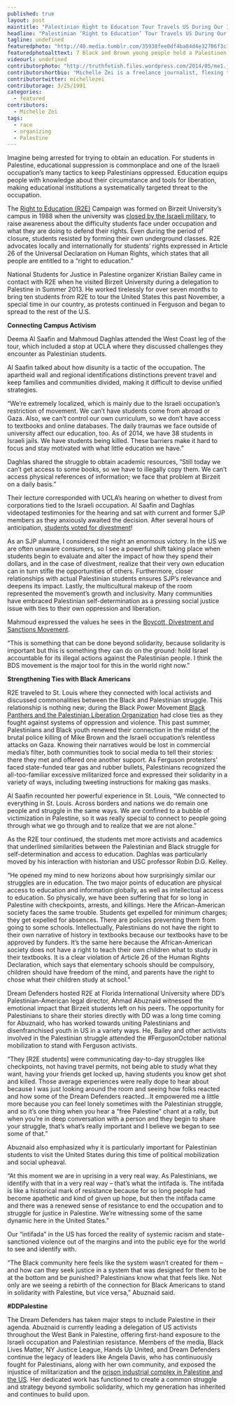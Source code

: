 ```yaml
---
published: true
layout: post
maintitle: "Palestinian Right to Education Tour Travels US During Our Intifada - {Young}ist"
headline: "Palestinian ‘Right to Education’ Tour Travels US During Our Intifada"
tagline: undefined
featuredphoto: "http://40.media.tumblr.com/35938fee0df4ba84d4e32706f3c1cba6/tumblr_njeys16TXf1rq2ndso1_1280.jpg"
featuredphotoalttext: 7 Black and Brown young people hold a Palestinen flag to kick off the 'Right to Education' tour 
videourl: undefined
contributorphoto: "http://truthfetish.files.wordpress.com/2014/05/me1.jpg"
contributorshortbio: "Michelle Zei is a freelance journalist, flexing the power of the pen."
contributortwitter: michellezei
contributorage: 3/25/1991
categories: 
  - featured
contributors: 
  - Michelle Zei
tags:
  - race
  - organizing
  - Palestine
---
```


Imagine being arrested for trying to obtain an education. For students in Palestine, educational suppression is commonplace and one of the Israeli occupation’s many tactics to keep Palestinians oppressed. Education equips people with knowledge about their circumstance and tools for liberation, making educational institutions a systematically targeted threat to the occupation.
 
The [Right to Education (R2E)](right2edu.birzeit.edu) Campaign was formed on Birzeit University’s campus in 1988 when the university was [closed by the Israeli military](http://articles.latimes.com/1987-08-14/news/mn-918_1_birzeit-university), to raise awareness about the difficulty students face under occupation and what they are doing to defend their rights. Even during the period of closure, students resisted by forming their own underground classes. R2E advocates locally and internationally for students’ rights expressed in Article 26 of the Universal Declaration on Human Rights, which states that all people are entitled to a “right to education.”
 
National Students for Justice in Palestine organizer Kristian Bailey came in contact with R2E when he visited Birzeit University during a delegation to Palestine in Summer 2013. He worked tirelessly for over seven months to bring ten students from R2E to tour the United States this past November, a special time in our country, as protests continued in Ferguson and began to spread to the rest of the U.S. 
 
**Connecting Campus Activism**
 
Deema Al Saafin and Mahmoud Daghlas attended the West Coast leg of the tour, which included a stop at UCLA where they discussed challenges they encounter as Palestinian students.
 
Al Saafin talked about how disunity is a tactic of the occupation. The apartheid wall and regional identifications distinctions prevent travel and keep families and communities divided, making it difficult to devise unified strategies.
 
“We’re extremely localized, which is mainly due to the Israeli occupation’s restriction of movement. We can’t have students come from abroad or Gaza. Also, we can’t control our own curriculum, so we don’t have access to textbooks and online databases. The daily traumas we face outside of university affect our education, too. As of 2014, we have 38 students in Israeli jails. We have students being killed. These barriers make it hard to focus and stay motivated with what little education we have.”
 
Daghlas shared the struggle to obtain academic resources, “Still today we can’t get access to some books, so we have to illegally copy them. We can’t access physical references of information; we face that problem at Birzeit on a daily basis.”
 
Their lecture corresponded with UCLA’s hearing on whether to divest from corporations tied to the Israeli occupation. Al Saafin and Daghlas videotaped testimonies for the hearing and sat with current and former SJP members as they anxiously awaited the decision. After several hours of anticipation, [students voted for divestment](http://www.latimes.com/local/lanow/la-me-ln-ucla-divestment-israel-20141119-story.html)! 
 
As an SJP alumna, I considered the night an enormous victory. In the US we are often unaware consumers, so I see a powerful shift taking place when students begin to evaluate and alter the impact of how they spend their dollars, and in the case of divestment, realize that their very own education can in turn stifle the opportunities of others. Furthermore, closer relationships with actual Palestinian students ensures SJP’s relevance and deepens its impact. Lastly, the multicultural makeup of the room represented the movement’s growth and inclusivity. Many communities have embraced Palestinian self-determination as a pressing social justice issue with ties to their own oppression and liberation.
 
Mahmoud expressed the values he sees in the [Boycott, Divestment and Sanctions Movement](http://www.bdsmovement.net/).
 
“This is something that can be done beyond solidarity, because solidarity is important but this is something they can do on the ground: hold Israel accountable for its illegal actions against the Palestinian people. I think the BDS movement is the major tool for this in the world right now.”
 
**Strengthening Ties with Black Americans**
 
R2E traveled to St. Louis where they connected with local activists and discussed commonalities between the Black and Palestinian struggle. This relationship is nothing new; during the Black Power Movement [Black Panthers and the Palestinian Liberation Organization](http://hiphopandpolitics.com/2014/08/02/history-101-black-panthers-palestinians-fight-end-racist-zionism/) had close ties as they fought against systems of oppression and violence. This past summer, Palestinians and Black youth renewed their connection in the midst of the brutal police killing of Mike Brown and the Israeli occupation’s relentless attacks on Gaza. Knowing their narratives would be lost in commercial media’s filter, both communities took to social media to tell their stories: there they met and offered one another support. As Ferguson protesters’ faced state-funded tear gas and rubber bullets, Palestinians recognized the all-too-familiar excessive militarized force and expressed their solidarity in a variety of ways, including tweeting instructions for making gas masks.
 
Al Saafin recounted her powerful experience in St. Louis, “We connected to everything in St. Louis. Across borders and nations we do remain one people and struggle in the same ways. We are confined to a bubble of victimization in Palestine, so it was really special to connect to people going through what we go through and to realize that we are not alone.”
 
As the R2E tour continued, the students met more activists and academics that underlined similarities between the Palestinian and Black struggle for self-determination and access to education. Daghlas was particularly moved by his interaction with historian and USC professor Robin D.G. Kelley.
 
“He opened my mind to new horizons about how surprisingly similar our struggles are in education. The two major points of education are physical access to education and information globally, as well as intellectual access to education. So physically, we have been suffering that for so long in Palestine with checkpoints, arrests, and killings. Here the African-American society faces the same trouble. Students get expelled for minimum charges; they get expelled for absences. There are policies preventing them from going to some schools. Intellectually, Palestinians do not have the right to their own narrative of history in textbooks because our textbooks have to be approved by funders. It’s the same here because the African-American society does not have a right to teach their own children what to study in their textbooks. It is a clear violation of Article 26 of the Human Rights Declaration, which says that elementary schools should be compulsory, children should have freedom of the mind, and parents have the right to chose what their children study at school.” 
 
Dream Defenders hosted R2E at Florida International University where DD’s Palestinian-American legal director, Ahmad Abuznaid witnessed the emotional impact that Birzeit students left on his peers. The opportunity for Palestinians to share their stories directly with DD was a long time coming for Abuznaid, who has worked towards uniting Palestinians and disenfranchised youth in US in a variety ways. He, Bailey and other activists involved in the Palestinian struggle attended the #FergusonOctober national mobilization to stand with Ferguson activists.
 
“They [R2E students] were communicating day-to-day struggles like checkpoints, not having travel permits, not being able to study what they want, having your friends get locked up, having students you know get shot and killed. Those average experiences were really dope to hear about because I was just looking around the room and seeing how folks reacted and how some of the Dream Defenders reacted…It empowered me a little more because you can feel lonely sometimes with the Palestinian struggle, and so it’s one thing when you hear a “free Palestine” chant at a rally, but when you’re in deep conversation with a person and they begin to share your struggle, that’s what’s really important and I believe we began to see some of that.”
 
Abuznaid also emphasized why it is particularly important for Palestinian students to visit the United States during this time of political mobilization and social upheaval.
 
“At this moment we are in uprising in a very real way. As Palestinians, we identify with that in a very real way – that’s what the intifada is. The intifada is like a historical mark of resistance because for so long people had become apathetic and kind of given up hope, but then the intifada came and there was a renewed sense of resistance to end the occupation and to struggle for justice in Palestine. We’re witnessing some of the same dynamic here in the United States.”
 
Our “intifada” in the US has forced the reality of systemic racism and state-sanctioned violence out of the margins and into the public eye for the world to see and identify with.
 
“The Black community here feels like the system wasn’t created for them – and how can they seek justice in a system that was designed for them to be at the bottom and be punished? Palestinians know what that feels like. Not only are we seeing a rebirth of the connection for Black Americans to stand in solidarity with Palestine, but vice versa,” Abuznaid said.
 
**#DDPalestine**
 
The Dream Defenders has taken major steps to include Palestine in their agenda. Abuznaid is currently leading a delegation of US activists throughout the West Bank in Palestine, offering first-hand exposure to the Israeli occupation and Palestinian resistance. Members of the media, Black Lives Matter, NY Justice League, Hands Up United, and Dream Defenders continue the legacy of leaders like Angela Davis, who has continuously fought for Palestinians, along with her own community, and exposed the injustice of militarization and the [prison industrial complex in Palestine and the US](https://www.youtube.com/watch?v=W9KxslVHRs8). Her dedicated work has functioned to create a common struggle and strategy beyond symbolic solidarity, which my generation has inherited and continues to build upon. 

